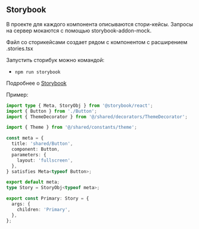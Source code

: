 ## Storybook

В проекте для каждого компонента описываются стори-кейсы.
Запросы на сервер мокаются с помощью storybook-addon-mock.

Файл со сторикейсами создает рядом с компонентом с расширением .stories.tsx

Запустить сторибук можно командой:
- `npm run storybook`

Подробнее о [Storybook](/docs/storybook.md)

Пример:

```typescript jsx
import type { Meta, StoryObj } from '@storybook/react';
import { Button } from './Button';
import { ThemeDecorator } from '@/shared/decorators/ThemeDecorator';

import { Theme } from '@/shared/constants/theme';

const meta = {
  title: 'shared/Button',
  component: Button,
  parameters: {
    layout: 'fullscreen',
  },
} satisfies Meta<typeof Button>;

export default meta;
type Story = StoryObj<typeof meta>;

export const Primary: Story = {
  args: {
    children: 'Primary',
  },
};
```
